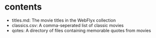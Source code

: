 # contents

- titles.md: The movie titles in the WebFlyx collection
- classics.csv: A comma-seperated list of classic movies
- qotes: A directory of files containing memorable quotes from movies

